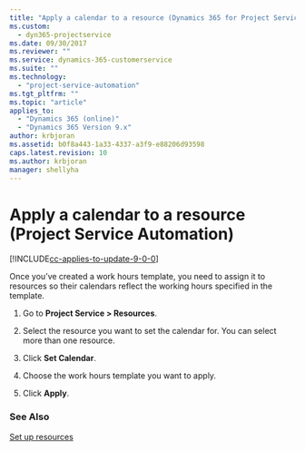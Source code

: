 ```yaml
---
title: "Apply a calendar to a resource (Dynamics 365 for Project Service Automation) | MicrosoftDocs"
ms.custom:
  - dyn365-projectservice
ms.date: 09/30/2017
ms.reviewer: ""
ms.service: dynamics-365-customerservice
ms.suite: ""
ms.technology: 
  - "project-service-automation"
ms.tgt_pltfrm: ""
ms.topic: "article"
applies_to: 
  - "Dynamics 365 (online)"
  - "Dynamics 365 Version 9.x"
author: krbjoran
ms.assetid: b0f8a443-1a33-4337-a3f9-e88206d93598
caps.latest.revision: 10
ms.author: krbjoran
manager: shellyha
---
```

# Apply a calendar to a resource (Project Service Automation)

[!INCLUDE[cc-applies-to-update-9-0-0](../includes/cc_applies_to_update_9_0_0.md)]

Once you’ve created a work hours template, you need to assign it to resources so their calendars reflect the working hours specified in the template.  
  
1.  Go to **Project Service > Resources**.  
  
2.  Select the resource you want to set the calendar for. You can select more than one resource.  
  
3.  Click **Set Calendar**.  
  
4.  Choose the work hours template you want to apply.  
  
5.  Click **Apply**.  
  
### See Also  
 [Set up resources](../project-service/set-up-resources.md)
